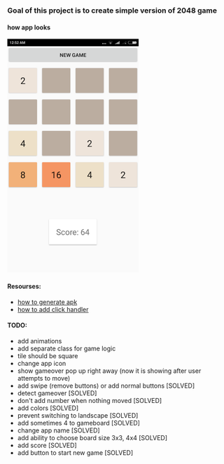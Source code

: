 ### Goal of this project is to create simple version of 2048 game

#### how app looks
<img src="./screenshot.png" alt="screenshot" width="300px"/>

#### Resourses:
* [how to generate apk](https://www.youtube.com/watch?v=j5hnbKJelH8&feature=youtu.be)
* [how to add click handler](https://www.youtube.com/watch?v=gm-RgfdaISU)

#### TODO:
* add animations
* add separate class for game logic
* tile should be square
* change app icon
* show gameover pop up right away (now it is showing after user attempts to move) 
* add swipe (remove buttons) or add normal buttons [SOLVED]
* detect gameover [SOLVED]
* don't add number when nothing moved [SOLVED]
* add colors [SOLVED]
* prevent switching to landscape [SOLVED]
* add sometimes 4 to gameboard [SOLVED]
* change app name [SOLVED]
* add ability to choose board size 3x3, 4x4 [SOLVED]
* add score [SOLVED]
* add button to start new game [SOLVED]